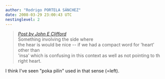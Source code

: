 ```yaml
---
author: "Rodrigo PORTELA SÁNCHEZ"
date: 2008-03-29 23:00:43 UTC
nestinglevel: 2
---
```

> [_Post by John E Clifford_](/US85m766/how-to-say-left-and-right#post3)  
> Something involving the side where  
> the hear is would be nice -- if we had a compact word for 'heart' other than  
> 'insa' which is confusing in this context as well as not pointing to th  
> right heart.  
> 

I think I've seen "poka pilin" used in that sense (=left).